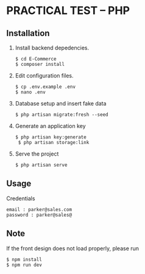 # PRACTICAL TEST – PHP

## Installation

1. Install backend depedencies.

    ```
    $ cd E-Commerce
    $ composer install
    ```
2. Edit configuration files.

    ```
    $ cp .env.example .env
    $ nano .env
    ```
3. Database setup and insert fake data

    ```
    $ php artisan migrate:fresh --seed
    ```
4. Generate an application key

    ```
    $ php artisan key:generate
     $ php artisan storage:link
    ```
5. Serve the project

    ```
    $ php artisan serve
    ```

## Usage

Credentials 

```
email : parker@sales.com
password : parker@sales@
```

## Note

If the front design does not load properly, please run

 ```
$ npm install
$ npm run dev
```
